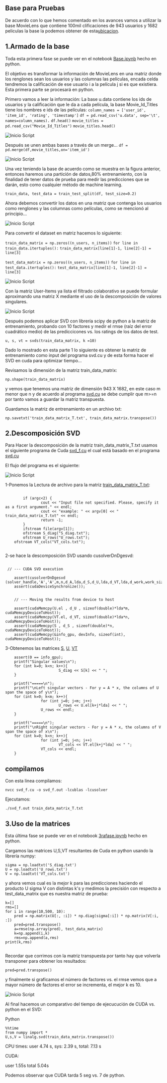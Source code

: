 
## Base para Pruebas 

De acuerdo con lo que hemos comentado en los avances vamos a utilizar la base MovieLens que contiene 100mil clificaciones de 943 usuarios y 1682 peliculas la base la podemos obtener de esta[ubicacion](http://files.grouplens.org/datasets/movielens/ml-100k.zip).


## 1.Armado de la base 

Toda esta primera fase se puede ver en el notebook [Base.ipynb](Base.ipynb) hecho en python.

El objetivo es transformar la información de MovieLens en una matriz donde los renglones sean los usuarios y las columnas las películas, encada celda tendremos la calificación de ese usuario i a la película j si es que existiera. Esta primera parte se procesará en python.

Primero vamos  a leer la información:
La base u.data contiene los ids de usuarios y la calificación que le da a cada película, la base Movie_Id_Titles tiene los nombres e ids de las películas:
`column_names = ['user_id', 'item_id', 'rating', 'timestamp']` 
`df = pd.read_csv('u.data', sep='\t', names=column_names).`
`df.head()`
`movie_titles = pd.read_csv("Movie_Id_Titles")`
`movie_titles.head()`

![Inicio Script](bases.png)

Después se unen ambas bases  a través de un merge...
`df = pd.merge(df,movie_titles,on='item_id')`

![Inicio Script](merge.png)

Una vez teniendo la base de acuerdo como se muestra en la figura anterior, entonces haremos una partición de datos,80% entrenamiento, con la finalidad de tener datos de prueba para medir las predicciones que se darán, esto como cualquier método de machine learning.

`train_data, test_data = train_test_split(df, test_size=0.2)`

Ahora debemos convertir los datos en una matriz que contenga los usuarios como renglones y las columnas como películas, como se mencionó al principio...

![Inicio Script](BLOG_CCA_8.png)


Para convertir el dataset en matriz hacemos lo siguiente:

`train_data_matrix = np.zeros((n_users, n_items))`
`for line in train_data.itertuples():`
    `train_data_matrix[line[1]-1, line[2]-1] = line[3]`  

`test_data_matrix = np.zeros((n_users, n_items))`
`for line in test_data.itertuples():`
    `test_data_matrix[line[1]-1, line[2]-1] = line[3]`

![Inicio Script](matriz_ui.png)

Con la matriz User-Items ya lista el filtrado colaborativo se puede formular aproximando una matriz X mediante el uso de la descomposición de valores singulares. 

![Inicio Script](BLOG_CCA_4.png) 

Después podemos aplicar SVD con librería scipy de python  a la matriz de entrenamiento, probando con 10 factores y medir el rmse (raíz del error cuadrático medio) de las prediccicones vs. los ratings de los datos de test.

`u, s, vt = svds(train_data_matrix, k =10)` 


Dado lo mostrado en esta parte 1 lo siguiente es obtener la matriz de entrenamiento como input del programa svd.cu y de esta forma hacer el SVD en cuda para optimizar tiempo...

Revisamos la dimensión de la matriz train_data_matrix:

`np.shape(train_data_matrix)`

y vemos que tenemos una matriz de dimensión 943 X 1682, en este caso m menor que n y de acuerdo al programa [svd.cu](svd.cu) se debe cumplir que m>=n por tanto vamos a guardar la matriz transpuesta.

Guardamos la matriz de entrenamiento en un archivo txt:

`np.savetxt('train_data_matrix_T.txt', train_data_matrix.transpose())` 


## 2.Descomposición SVD

Para Hacer la descomposición de la matriz train_data_matrix_T.txt usamos el siguiente programa de Cuda 
[svd_f.cu](svd_f.cu) el cual está basado en el programa [svd.cu](svd.cu) 

El flujo del programa es el siguiente:

![Inicio Script](flujo.png)


1-Ponemos la Lectura de archivo para la matriz [train_data_matrix_T.txt](train_data_matrix_T.txt):

```

        if (argc<2) {
                cout << "Input file not specified. Please, specify it as a first argument." << endl;
                cout << "example: " << argv[0] << " train_data_matrix_T.txt" << endl;
                return -1;
        }
        ifstream file(argv[1]);
        ofstream S_diag("S_diag.txt");
        ofstream U_rows("U_rows.txt");
	ofstream VT_cols("VT_cols.txt");


```

2-se hace la descomposición SVD usando cusolverDnDgesvd:

``` 

 // --- CUDA SVD execution

    assert(cusolverDnDgesvd (solver_handle,'A','A',m,n,d_A,lda,d_S,d_U,lda,d_VT,lda,d_work,work_size,d_rwork,devInfo));
    assert(cudaDeviceSynchronize());


    // --- Moving the results from device to host

    assert(cudaMemcpy(U.el , d_U , sizeof(double)*lda*m, cudaMemcpyDeviceToHost));
    assert(cudaMemcpy(VT.el, d_VT, sizeof(double)*lda*n, cudaMemcpyDeviceToHost));
    assert(cudaMemcpy(S , d_S , sizeof(double)*n, cudaMemcpyDeviceToHost));
    assert(cudaMemcpy(&info_gpu, devInfo, sizeof(int), cudaMemcpyDeviceToHost)); 

```

3-Obtenemos las matrices  [S](S_diag.txt), [U](U_rows.txt), [VT](VT_cols.txt) 


```
    assert(0 == info_gpu);
    printf("Singular values\n");
    for (int k=0; k<n; k++){
                        S_diag << S[k] << " ";
    }
    
    printf("=====\n");
    printf("\nLeft singular vectors - For y = A * x, the columns of U span the space of y\n");
    for (int k=0; k<m; k++){
                for (int j=0; j<m; j++)
                        U_rows << U.el[k+j*lda] << " ";
                U_rows << endl;
    }
    
    printf("=====\n");
    printf("\nRight singular vectors - For y = A * x, the columns of V span the space of x\n");
    for (int k=0; k<n; k++){
                for (int j=0; j<n; j++)
                        VT_cols << VT.el[k+j*lda] << " ";
                VT_cols << endl;
    }

```

## compilamos

Con esta linea compilamos: 

`nvcc svd_f.cu -o svd_f.out -lcublas -lcusolver`

Ejecutamos: 

`./svd_f.out train_data_matrix_T.txt`


## 3.Uso de la matrices

Esta última fase se puede ver en el notebook [3rafase.ipynb](3ra_fase.ipynb) hecho en python.

Cargamos las matrices U,S,VT resultantes de Cuda en python usando la librería numpy:

```
sigma = np.loadtxt('S_diag.txt')
U = np.loadtxt('U_rows.txt')
V = np.loadtxt('VT_cols.txt')

```

y ahora vemos cual es la mejor k para las predicciones haciendo el producto U sigma V con distintas k's y medimos la precisión con respecto a test_data_matrix
que es nuestra matriz de prueba:

```
k=[] 
rms=[]
for i in range(10,500, 10):
    pred = np.matrix(U[:, :i]) * np.diag(sigma[:i]) * np.matrix(V[:i, :])
    pred=pred.transpose()
    a=rmse(np.array(pred), test_data_matrix)
    k=np.append(i,k)
    rms=np.append(a,rms)
print(k,rms)


```

Recordar que corrimos con la matriz transpuesta por tanto hay que volverla transponer para obtener los resultados:

```
pred=pred.transpose()

```

y finalmente si graficamos el número de factores vs. el rmse vemos que a mayor número de factores el error se incrementa, el mejor k es 10.

![Inicio Script](graf.png) 

Al final hacemos un comparativo del tiempo de ejecucución de CUDA vs. python en el SVD:

Python
```
%%time 
from numpy import *
U,s,V = linalg.svd(train_data_matrix.transpose())

``` 
CPU times: user 4.74 s, sys: 2.39 s, total: 7.13 s

CUDA:

user 1.55s  total 5.04s

Podemos observar que CUDA tarda 5 seg vs. 7 de python. 





